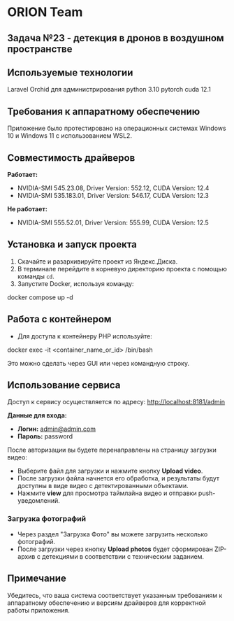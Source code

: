 
# ORION Team
## Задача №23 - детекция в дронов в воздушном пространстве 

## Используемые технологии
Laravel Orchid для администрирования 
python 3.10
pytorch cuda 12.1

## Требования к аппаратному обеспечению
Приложение было протестировано на операционных системах Windows 10 и Windows 11 с использованием WSL2.

## Совместимость драйверов
**Работает:**
- NVIDIA-SMI 545.23.08, Driver Version: 552.12, CUDA Version: 12.4
- NVIDIA-SMI 535.183.01, Driver Version: 546.17, CUDA Version: 12.3

**Не работает:**
- NVIDIA-SMI 555.52.01, Driver Version: 555.99, CUDA Version: 12.5

## Установка и запуск проекта
1. Скачайте и разархивируйте проект из Яндекс.Диска.
2. В терминале перейдите в корневую директорию проекта с помощью команды `cd`.
3. Запустите Docker, используя команду:

docker compose up -d

## Работа с контейнером
- Для доступа к контейнеру PHP используйте:

docker exec -it <container_name_or_id> /bin/bash

Это можно сделать через GUI или через командную строку.

## Использование сервиса
Доступ к сервису осуществляется по адресу: [http://localhost:8181/admin](http://localhost:8181/admin)

**Данные для входа:**
- **Логин:** admin@admin.com
- **Пароль:** password

После авторизации вы будете перенаправлены на страницу загрузки видео:
- Выберите файл для загрузки и нажмите кнопку **Upload video**.
- После загрузки файла начнется его обработка, и результаты будут доступны в виде видео с детектированными объектами.
- Нажмите **view** для просмотра таймлайна видео и отправки push-уведомлений.

### Загрузка фотографий
- Через раздел "Загрузка Фото" вы можете загрузить несколько фотографий.
- После загрузки через кнопку **Upload photos** будет сформирован ZIP-архив с детекциями в соответствии с техническим заданием.

## Примечание
Убедитесь, что ваша система соответствует указанным требованиям к аппаратному обеспечению и версиям драйверов для корректной работы приложения.


